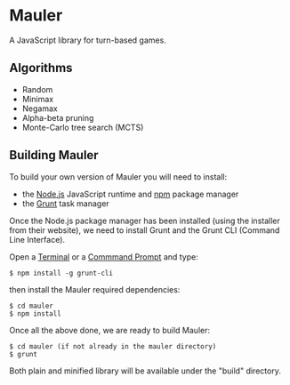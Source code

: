 Mauler
======

A JavaScript library for turn-based games.

Algorithms
----------

- Random
- Minimax
- Negamax
- Alpha-beta pruning
- Monte-Carlo tree search (MCTS)

Building Mauler
---------------

To build your own version of Mauler you will need to install:

- the [Node.js](http://nodejs.org/) JavaScript runtime and [npm](https://npmjs.org/) package manager
- the [Grunt](http://gruntjs.com/) task manager

Once the Node.js package manager has been installed (using the installer from their website),
we need to install Grunt and the Grunt CLI (Command Line Interface).

Open a [Terminal](http://www.apple.com/osx/apps/all.html#terminal) or
a [Commmand Prompt](http://en.wikipedia.org/wiki/Command_Prompt) and
type:

    $ npm install -g grunt-cli

then install the Mauler required dependencies:

    $ cd mauler
    $ npm install

Once all the above done, we are ready to build Mauler:

    $ cd mauler (if not already in the mauler directory)
    $ grunt

Both plain and minified library will be available under the "build" directory.